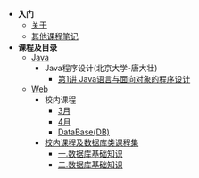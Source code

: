 - **入门**
    - [关于](/?id=%e5%85%b3%e4%ba%8e)
    - [其他课程笔记](/?id=%e5%85%b6%e4%bb%96%e8%af%be%e7%a8%8b%e7%ac%94%e8%ae%b0)
- **课程及目录**
    - [Java](/Java/)
      - Java程序设计(北京大学-唐大壮)
        - [第1讲 Java语言与面向对象的程序设计](/Java/PKU/Chapter1)
    - [Web](/Web/)
      - 校内课程
        - [3月](/Web/school_notes/3m?id=_220308)
        - [4月](/Web/school_notes/3m?id=_220308)
        - [DataBase(DB)](/DataBase/)
      - [校内课程及数据库类课程集](/DataBase/database_video_collection/1.database-basics)
        - [一.数据库基础知识](/DataBase/database_video_collection/1.database-basics)
        - [二.数据库基础知识](/DataBase/database_video_collection/2.database-creation-management)